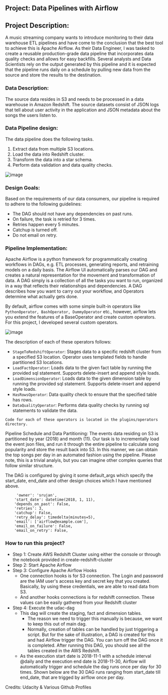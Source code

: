 Project: Data Pipelines with Airflow
---
## Project Description: 
A music streaming company wants to introduce monitoring to their data warehouse ETL pipelines and have come to the conclusion that the best tool to achieve this is Apache Airflow. As their Data Engineer, I was tasked to create a reusable production-grade data pipeline that incorporates data quality checks and allows for easy backfills. Several analysts and Data Scientists rely on the output generated by this pipeline and it is expected that the pipeline runs daily on a schedule by pulling new data from the source and store the results to the destination.



### Data Description: 

The source data resides in S3 and needs to be processed in a data warehouse in Amazon Redshift. The source datasets consist of JSON logs that tell about user activity in the application and JSON metadata about the songs the users listen to.

### Data Pipeline design: 
The data pipeline does the following tasks.
1. Extract data from multiple S3 locations.
2. Load the data into Redshift cluster.
3. Transform the data into a star schema.
4. Perform data validation and data quality checks.


![image](https://user-images.githubusercontent.com/48939255/113777545-db454700-96f0-11eb-8a66-b794dad25f86.png)

### Design Goals: 
Based on the requirements of our data consumers, our pipeline is required to adhere to the following guidelines:

* The DAG should not have any dependencies on past runs.
* On failure, the task is retried for 3 times.
* Retries happen every 5 minutes.
* Catchup is turned off.
* Do not email on retry.

### Pipeline Implementation:

Apache Airflow is a python framework for programmatically creating workflows in DAGs, e.g. ETL processes, generating reports, and retraining models on a daily basis. The Airflow UI automatically parses our DAG and creates a natural representation for the movement and transformation of data. A DAG simply is a collection of all the tasks you want to run, organized in a way that reflects their relationships and dependencies. A DAG describes how you want to carry out your workflow, and Operators determine what actually gets done.

By default, airflow comes with some simple built-in operators like ```PythonOperator, BashOperator, DummyOperator``` etc., however, airflow lets you extend the features of a BaseOperator and create custom operators. For this project, I developed several custom operators.

![image](https://user-images.githubusercontent.com/48939255/113777635-f4e68e80-96f0-11eb-933f-6c8c62696a7c.png)

The description of each of these operators follows:

* ```StageToRedshiftOperator```: Stages data to a specific redshift cluster from a specified S3 location. Operator uses templated fields to handle partitioned S3 locations.
* ```LoadFactOperator```: Loads data to the given fact table by running the provided sql statement. Supports delete-insert and append style loads.
* ```LoadDimensionOperator```: Loads data to the given dimension table by running the provided sql statement. Supports delete-insert and append style loads.
* ```HasRowsOperator```: Data quality check to ensure that the specified table has rows.
* ```DataQualityOperator```: Performs data quality checks by running sql statements to validate the data.


``` Code for each of these operators is located in the plugins/operators directory. ```

Pipeline Schedule and Data Partitioning: The events data residing on S3 is partitioned by year (2018) and month (11). Our task is to incrementally load the event json files, and run it through the entire pipeline to calculate song popularity and store the result back into S3. In this manner, we can obtain the top songs per day in an automated fashion using the pipeline. Please note, this is a trivial analyis, but you can imagine other complex queries that follow similar structure. 


The DAG is configured by giving it some default_args which specify the start_date, end_date and other design choices which I have mentioned above.

```
     'owner': 'srujan',
    'start_date': datetime(2018, 1, 11),
    'depends_on_past': False,
    'retries': 3,
    'catchup': False,
    'retry_delay': timedelta(minutes=5),
    'email': ['airflow@example.com'],
    'email_on_failure': False,
    'email_on_retry': False,
```


### How to run this project?
* Step 1: Create AWS Redshift Cluster using either the console or through the notebook provided in create-redshift-cluster
* Step 2: Start Apache Airflow
* Step 3: Configure Apache Airflow Hooks
     * One connection hooks is for S3 connection. The Login and password are the IAM user's access key and secret key that you created. Basically, by using these credentials, we are able to read data from S3.
     * And another hooks connections is for redshift connection. These values can be easily gathered from your Redshift cluster
* Step 4: Execute the udac-dag
     * This dag will create the staging, fact and dimension tables. 
          * The reason we need to trigger this manually is because, we want to keep this out of main dag.
          * Normally, creation of tables can be handled by just triggering a script. But for the sake of illustration, a DAG is created for this and had Airflow trigger the DAG. You can turn off the DAG once it is completed. After running this DAG, you should see all the tables created in the AWS Redshift.
     * As the execution start date is 2018-11-1 with a schedule interval @daily and the execution end date is 2018-11-30, Airflow will automatically trigger and schedule the dag runs once per day for 30 times. Shown below are the 30 DAG runs ranging from start_date till end_date, that are trigged by airflow once per day.


Credits: Udacity & Various Github Profiles
